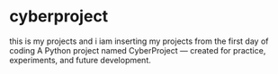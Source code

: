 # cyberproject
this is my projects and i iam inserting my projects from the first day of coding A Python project named CyberProject — created for practice, experiments, and future development.
